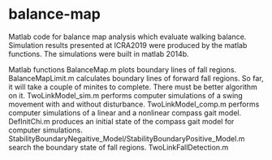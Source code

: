 # balance-map
Matlab code for balance map analysis which evaluate walking balance.
Simulation results presented at ICRA2019 were produced by the matlab functions.
The simulations were built in matlab 2014b.

Matlab functions
BalanceMap.m plots boundary lines of fall regions. 
BalanceMapLimit.m calculates boundary lines of forward fall regions. So far, it will take a couple of minites to complete. There must be better algorithm on it.
TwoLinkModel_sim.m performs computer simulations of a swing movement with and without disturbance.
TwoLinkModel_comp.m performs computer simulations of a linear and a nonlinear compass gait model.
DefInitChi.m produces an initial state of the compass gait model for computer simulations.
StabilityBoundaryNegaitive_Model/StabilityBoundaryPositive_Model.m search the boundary state of fall regions.
TwoLinkFallDetection.m 
